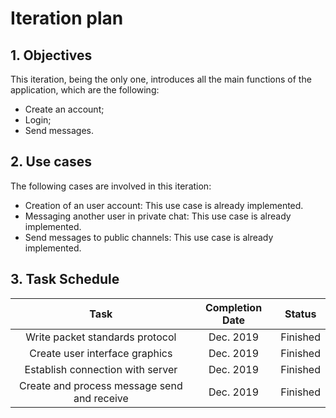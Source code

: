 # Iteration plan
## 1. Objectives
This iteration, being the only one, introduces all the main functions of the application, which are the following:

 - Create an account;
 - Login;
 - Send messages.
## 2. Use cases
The following cases are involved in this iteration:
 - Creation of an user account: This use case is already implemented.
 - Messaging another user in private chat: This use case is already implemented.
 - Send messages to public channels: This use case is already implemented.
## 3. Task Schedule
|                     Task                    | Completion Date |  Status  |
|:-------------------------------------------:|:---------------:|:--------:|
|       Write packet standards protocol       |    Dec. 2019    | Finished |
|        Create user interface graphics       |    Dec. 2019    | Finished |
|       Establish connection with server      |    Dec. 2019    | Finished |
| Create and process message send and receive |    Dec. 2019    | Finished |
